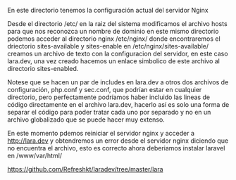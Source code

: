 En este directorio tenemos la configuración actual del servidor Nginx

Desde el directorio /etc/ en la raiz del sistema modificamos el archivo hosts para que nos reconozca un nombre de dominio
en este mismo directorio podemos acceder al directorio nginx /etc/nginx/ donde encontraremos el driectorio sites-available y sites-enable
en /etc/nginx/sites-available/ creamos un archivo de texto con la configuracion del servidor, en este caso lara.dev, una vez creado hacemos un enlace simbolico de este archivo al directorio sites-enabled.

Notese que se hacen un par de includes en lara.dev a otros dos archivos de configuración, php.conf y sec.conf, que podrían estar en cualquier directorio, pero perfectamente podríamos haber incluido las lineas de código directamente en el archivo lara.dev, hacerlo así es solo una forma de separar el código para poder tratar cada uno por separado y no en un archivo globalizado que se puede hacer muy extenso.

En este momento pdemos reiniciar el servidor nginx y acceder a http://lara.dev y obtendremos un error desde el servidor nginx diciendo que no encuentra el archivo, esto es correcto ahora deberiamos instalar laravel en /www/var/html/

https://github.com/Refreshkt/laradev/tree/master/lara